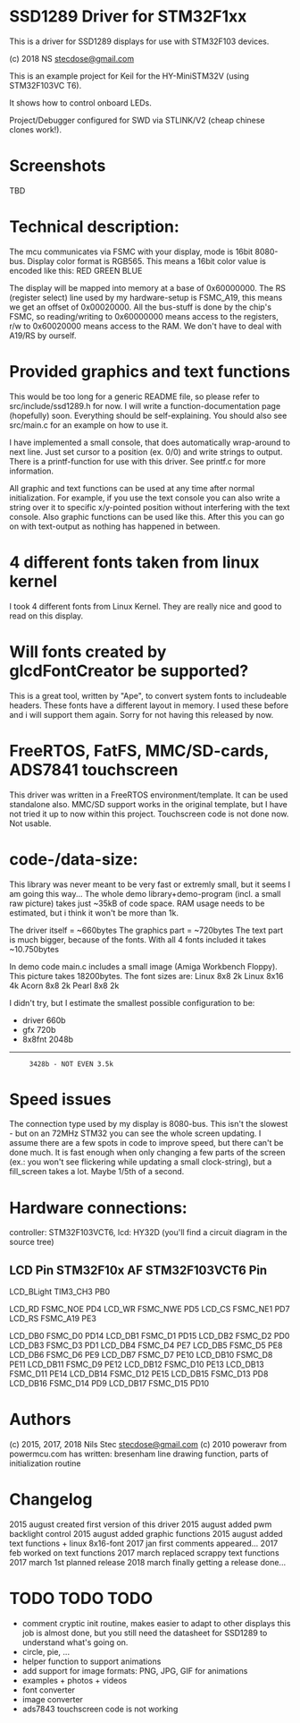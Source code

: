# SSD1289 Driver for STM32F1xx

This is a driver for SSD1289 displays for use with STM32F103 devices.

(c) 2018 NS <stecdose@gmail.com>

This is an example project for Keil for the HY-MiniSTM32V (using STM32F103VC T6).

It shows how to control onboard LEDs.

Project/Debugger configured for SWD via STLINK/V2 (cheap chinese clones work!).



# Screenshots

TBD

# Technical description:
The mcu communicates via FSMC with your display, mode is 16bit 8080-bus.
Display color format is RGB565. This means a 16bit color value is
encoded like this:
<B00-B04> RED
<B05-B10> GREEN
<B11-B15> BLUE

The display will be mapped into memory at a base of 0x60000000.
The RS (register select) line used by my hardware-setup is FSMC_A19,
this means we get an offset of 0x00020000.
All the bus-stuff is done by the chip's FSMC, so reading/writing
to 0x60000000 means access to the registers, r/w to 0x60020000
means access to the RAM. We don't have to deal with A19/RS by ourself.

# Provided graphics and text functions
This would be too long for a generic README file, so please refer
to src/include/ssd1289.h for now. I will write a function-documentation
page (hopefully) soon.
Everything should be self-explaining.
You should also see src/main.c for an example on how to use it.

I have implemented a small console, that does automatically wrap-around
to next line. Just set cursor to a position (ex. 0/0) and write strings
to output.
There is a printf-function for use with this driver. See printf.c for
more information.

All graphic and text functions can be used at any time after normal
initialization. For example, if you use the text console you can
also write a string over it to specific x/y-pointed position without
interfering with the text console. Also graphic functions can be used
like this. After this you can go on with text-output as nothing has
happened in between.

# 4 different fonts taken from linux kernel
I took 4 different fonts from Linux Kernel. They are really nice and
good to read on this display.

# Will fonts created by glcdFontCreator be supported?
This is a great tool, written by "Ape", to convert system fonts
to includeable headers.
These fonts have a different layout in memory. I used these before and
i will support them again. Sorry for not having this released by now.

# FreeRTOS, FatFS, MMC/SD-cards, ADS7841 touchscreen
This driver was written in a FreeRTOS environment/template. It can be
used standalone also. MMC/SD support works in the original template,
but I have not tried it up to now within this project.
Touchscreen code is not done now. Not usable.

# code-/data-size:
This library was never meant to be very fast or extremly small, but
it seems I am going this way...
The whole demo library+demo-program (incl. a small raw picture) takes
just ~35kB of code space.
RAM usage needs to be estimated, but i think it won't be more than 1k.

The driver itself = ~660bytes
The graphics part = ~720bytes
The text part is much bigger, because of the fonts.
With all 4 fonts included it takes ~10.750bytes

In demo code main.c includes a small image (Amiga Workbench Floppy).
This picture takes 18200bytes.
The font sizes are:
Linux 8x8	2k
Linux 8x16	4k
Acorn 8x8	2k
Pearl 8x8	2k

I didn't try, but I estimate the smallest possible configuration to be:
- driver  660b
- gfx     720b
- 8x8fnt 2048b
---------------
         3428b - NOT EVEN 3.5k
         
# Speed issues
The connection type used by my display is 8080-bus. This isn't the 
slowest - but on an 72MHz STM32 you can see the whole screen updating.
I assume there are a few spots in code to improve speed, but there
can't be done much.
It is fast enough when only changing a few parts of the screen (ex.:
you won't see flickering while updating a small clock-string), but
a fill_screen takes a lot. Maybe 1/5th of a second.

# Hardware connections:
controller: STM32F103VCT6, lcd: HY32D
(you'll find a circuit diagram in the source tree)

LCD Pin		STM32F10x AF 	STM32F103VCT6 Pin
-------------------------------------------------------
LCD_BLight	TIM3_CH3		PB0

LCD_RD		FSMC_NOE		PD4
LCD_WR		FSMC_NWE		PD5
LCD_CS		FSMC_NE1		PD7
LCD_RS		FSMC_A19		PE3

LCD_DB0		FSMC_D0			PD14
LCD_DB1		FSMC_D1			PD15
LCD_DB2		FSMC_D2			PD0
LCD_DB3		FSMC_D3			PD1
LCD_DB4		FSMC_D4			PE7
LCD_DB5		FSMC_D5			PE8
LCD_DB6		FSMC_D6			PE9
LCD_DB7		FSMC_D7			PE10
LCD_DB10	FSMC_D8			PE11
LCD_DB11	FSMC_D9			PE12
LCD_DB12	FSMC_D10		PE13
LCD_DB13	FSMC_D11		PE14
LCD_DB14	FSMC_D12		PE15
LCD_DB15	FSMC_D13		PD8
LCD_DB16 	FSMC_D14		PD9
LCD_DB17	FSMC_D15		PD10

# Authors
(c) 2015, 2017, 2018 Nils Stec <stecdose@gmail.com>
(c) 2010 poweravr from powermcu.com has written: 
bresenham line drawing function,
parts of initialization routine

# Changelog
2015 august	created first version of this driver
2015 august	added pwm backlight control
2015 august	added graphic functions
2015 august	added text functions + linux 8x16-font
2017 jan	first comments appeared...
2017 feb	worked on text functions
2017 march	replaced scrappy text functions
2017 march	1st planned release
2018 march  finally getting a release done...


# TODO TODO TODO 
- comment cryptic init routine, makes easier to adapt to other displays
  this job is almost done, but you still need the datasheet for SSD1289
  to understand what's going on.
- circle, pie, ...
- helper function to support animations
- add support for image formats: PNG, JPG, GIF for animations
- examples + photos + videos
- font converter
- image converter
- ads7843 touchscreen code is not working


